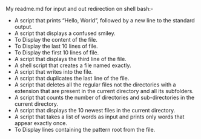 My readme.md for input and out redirection on shell bash:-
- A  script that prints “Hello, World”, followed by a new line to the standard output.
- A  script that displays a confused smiley.
- To Display the content of the file.
- To Display the last 10 lines of file.
- To Display the first 10 lines of file.
- A script that displays the third line of the file.
- A shell script that creates a file named exactly.
- A script that writes into the file.
- A script that duplicates the last line of the file.
- A script that deletes all the regular files not the directories with a extension that are present in the current directory and all its subfolders.
- A script that counts the number of directories and sub-directories in the current directory.
- A script that displays the 10 newest files in the current directory.
- A script that takes a list of words as input and prints only words that appear exactly once.
- To Display lines containing the pattern root from the file.

